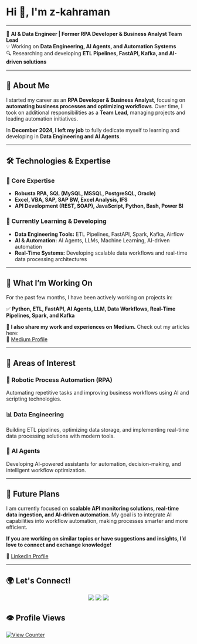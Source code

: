 # Hi 👋, I'm z-kahraman

---

🚀 **AI & Data Engineer | Former RPA Developer & Business Analyst Team Lead**  
💡 Working on **Data Engineering, AI Agents, and Automation Systems**  
🔍 Researching and developing **ETL Pipelines, FastAPI, Kafka, and AI-driven solutions**

---

## 🎯 About Me
I started my career as an **RPA Developer & Business Analyst**, focusing on **automating business processes and optimizing workflows**. Over time, I took on additional responsibilities as a **Team Lead**, managing projects and leading automation initiatives.  

In **December 2024, I left my job** to fully dedicate myself to learning and developing in **Data Engineering and AI Agents**.

---

## 🛠️ Technologies & Expertise

### 🔹 Core Expertise
- **Robusta RPA, SQL (MySQL, MSSQL, PostgreSQL, Oracle)**
- **Excel, VBA, SAP, SAP BW, Excel Analysis, IFS**
- **API Development (REST, SOAP), JavaScript, Python, Bash, Power BI**

### 🚀 Currently Learning & Developing
- **Data Engineering Tools:** ETL Pipelines, FastAPI, Spark, Kafka, Airflow
- **AI & Automation:** AI Agents, LLMs, Machine Learning, AI-driven automation
- **Real-Time Systems:** Developing scalable data workflows and real-time data processing architectures

---

## 📝 What I’m Working On
For the past few months, I have been actively working on projects in:

✅ **Python, ETL, FastAPI, AI Agents, LLM, Data Workflows, Real-Time Pipelines, Spark, and Kafka**

📌 **I also share my work and experiences on Medium.** Check out my articles here:  
🔗 [Medium Profile](https://medium.com/@zafer_kahraman)

---

## 🚀 Areas of Interest
### 🤖 Robotic Process Automation (RPA)
Automating repetitive tasks and improving business workflows using AI and scripting technologies.

### 📊 Data Engineering
Building ETL pipelines, optimizing data storage, and implementing real-time data processing solutions with modern tools.

### 🧠 AI Agents
Developing AI-powered assistants for automation, decision-making, and intelligent workflow optimization.

---

## 📌 Future Plans
I am currently focused on **scalable API monitoring solutions, real-time data ingestion, and AI-driven automation**. My goal is to integrate AI capabilities into workflow automation, making processes smarter and more efficient.

**If you are working on similar topics or have suggestions and insights, I’d love to connect and exchange knowledge!**

📌 [LinkedIn Profile](https://www.linkedin.com/in/zafer-kahraman/)

---

## 🌍 Let's Connect!
<div align="center">
  <a href="https://www.linkedin.com/in/zafer-kahraman"><img src="https://img.shields.io/badge/LinkedIn-0077B5?style=for-the-badge&logo=linkedin&logoColor=white" /></a>
  <a href="https://medium.com/@zafer_kahraman"><img src="https://img.shields.io/badge/Medium-000000?style=for-the-badge&logo=medium&logoColor=white" /></a>
  <a href="https://github.com/z-kahraman"><img src="https://img.shields.io/badge/GitHub-181717?style=for-the-badge&logo=github&logoColor=white" /></a>
</div>

## 👁️ Profile Views

[![View Counter](https://githubprofilecounter-production.up.railway.app/badge?page_id=z-kahraman&t=123456)](https://github.com/z-kahraman)
